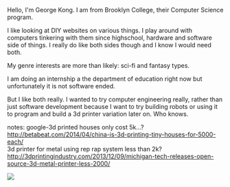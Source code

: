 Hello, I'm George Kong.
I am from Brooklyn College, their Computer Science program.

I like looking at DIY websites on various things.  I play around with computers tinkering with them since highschool, hardware and software side of things.  I really do like both sides though and I know I would need both.

My genre interests are more than likely: sci-fi and fantasy types.

I am doing an internship a the department of education right now but unfortunately it is not software ended.

But I like both really.
I wanted to try computer engineering really, rather than just software development because I want to try building robots or using it to program and build a 3d printer variation later on. Who knows.

notes: google-3d printed houses only cost 5k...?<br>
http://betabeat.com/2014/04/china-is-3d-printing-tiny-houses-for-5000-each/
<br>
3d printer for metal using rep rap system less than 2k?<br>
http://3dprintingindustry.com/2013/12/09/michigan-tech-releases-open-source-3d-metal-printer-less-2000/<br>


<img src =http://2vga1o5mew51s6gu7x0mnk7kf.wpengine.netdna-cdn.com/wp-content/uploads/main/2013_06/A-Cat-Snatching-Wires-Out-of-a-Server.jpg> </img>



